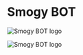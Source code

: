 # Smogy BOT
![Smogy BOT logo](https://i.imgur.com/ChQwvkA.png)

![Smogy BOT logo](https://i.ibb.co/fxxz54L/help-allcommands.png)



